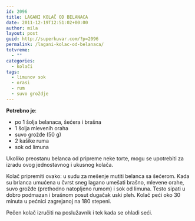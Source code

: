 ```yaml
---
id: 2096
title: LAGANI KOLAČ OD BELANACA
date: 2011-12-19T12:51:02+00:00
author: mila
layout: post
guid: http://superkuvar.com/?p=2096
permalink: /lagani-kolac-od-belanaca/
totvreme:
  - ""
categories:
  - kolači
tags:
  - limunov sok
  - orasi
  - rum
  - suvo groždje
---
```

**Potrebno je**:

  * po 1 šolja belanaca, šećera i brašna
  * 1 šolja mlevenih oraha
  * suvo grožđe (50 g)
  * 2 kašike ruma
  * sok od limuna

Ukoliko preostanu belanca od pripreme neke torte, mogu se upotrebiti za izradu ovog jednostavnog i ukusnog kolača.

Kolač pripremiti ovako: u sudu za mešenje mutiti belanca sa šećerom. Kada su brlanca umućena u čvrst sneg lagano umešati brašno, mlevene orahe, suvo grožđe (prethodno natopljeno rumom) i sok od limuna. Testo sipati u dobro podmazan i brašnom posut dugačak uski pleh. Kolač peći oko 30 minuta u pećnici zagrejanoj na 180 stepeni.

Pečen kolač izručiti na poslužavnik i tek kada se ohladi seći.